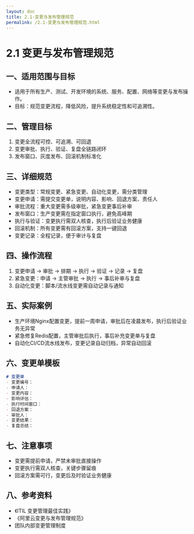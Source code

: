 ```yaml
---
layout: doc
title: 2.1-变更与发布管理规范
permalink: /2.1-变更与发布管理规范.html
---
```

# 2.1 变更与发布管理规范

## 一、适用范围与目标
- 适用于所有生产、测试、开发环境的系统、服务、配置、网络等变更与发布操作。
- 目标：规范变更流程，降低风险，提升系统稳定性和可追溯性。

## 二、管理目标
1. 变更全流程可控、可追溯、可回退
2. 变更审批、执行、验证、复盘全链路闭环
3. 发布窗口、灰度发布、回滚机制标准化

## 三、详细规范
- 变更类型：常规变更、紧急变更、自动化变更，需分类管理
- 变更申请：需提交变更单，说明内容、影响、回退方案、责任人
- 审批流程：重大变更需多级审批，紧急变更事后补审
- 发布窗口：生产变更需在指定窗口执行，避免高峰期
- 执行与验证：变更执行需双人核查，执行后验证业务健康
- 回滚机制：所有变更需有回滚方案，支持一键回退
- 变更记录：全程记录，便于审计与复盘

## 四、操作流程
1. 变更申请 → 审批 → 排期 → 执行 → 验证 → 记录 → 复盘
2. 紧急变更：申请 → 主管审批 → 执行 → 事后补审与复盘
3. 自动化变更：脚本/流水线变更需自动记录与通知

## 五、实际案例
- 生产环境Nginx配置变更，提前一周申请，审批后在凌晨发布，执行后验证业务无异常
- 紧急修复Redis配置，主管审批后执行，事后补充变更单与复盘
- 自动化CI/CD流水线发布，变更记录自动归档，异常自动回滚

## 六、变更单模板
```markdown
# 变更单
- 变更编号：
- 申请人：
- 变更内容：
- 影响评估：
- 执行时间窗口：
- 回退方案：
- 审批人：
- 变更结果：
- 复盘总结：
```

## 七、注意事项
- 变更需提前申请，严禁未审批直接操作
- 变更执行需双人核查，关键步骤留痕
- 回滚方案需可行，变更后及时验证业务健康

## 八、参考资料
- 《ITIL 变更管理最佳实践》
- 《阿里云变更与发布管理规范》
- 团队内部变更管理制度